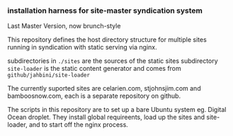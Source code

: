 
### installation harness for site-master syndication system

Last Master Version, now brunch-style

This repository defines the host directory structure
for multiple sites running in syndication with static serving via nginx.

subdirectories in `./sites` are the sources of the static sites
subdirectory `site-loader` is the static content generator and comes
from `github/jahbini/site-loader`

The currently suported sites are celarien.com, stjohnsjim.com and bamboosnow.com,
each is a separate repository on github.

The scripts in this repository are to set up a bare Ubuntu system eg. Digital Ocean droplet.
They install global requireents, load up the sites and site-loader, 
and to start off the nginx process.



